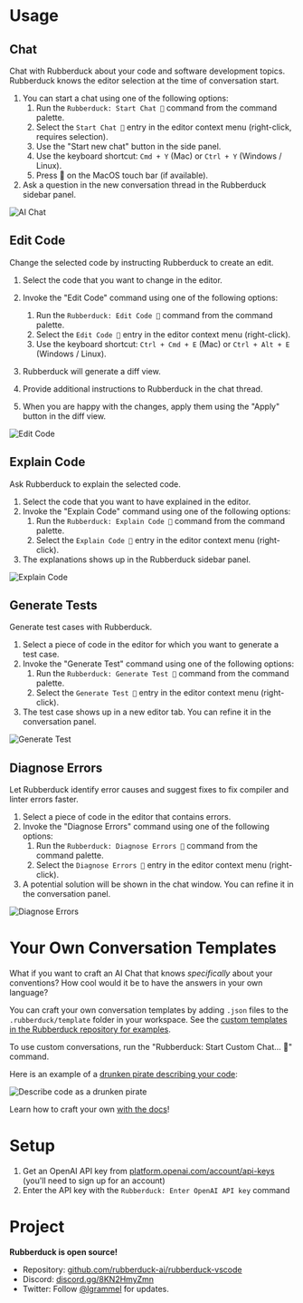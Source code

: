 # Usage

## Chat

Chat with Rubberduck about your code and software development topics. Rubberduck knows the editor selection at the time of conversation start.

1. You can start a chat using one of the following options:
   1. Run the `Rubberduck: Start Chat 💬` command from the command palette.
   1. Select the `Start Chat 💬` entry in the editor context menu (right-click, requires selection).
   1. Use the "Start new chat" button in the side panel.
   1. Use the keyboard shortcut: `Cmd + Y` (Mac) or `Ctrl + Y` (Windows / Linux).
   1. Press 💬 on the MacOS touch bar (if available).
1. Ask a question in the new conversation thread in the Rubberduck sidebar panel.

![AI Chat](https://raw.githubusercontent.com/rubberduck-ai/rubberduck-vscode/main/app/vscode/asset/media/screenshot-start-chat.png)

## Edit Code

Change the selected code by instructing Rubberduck to create an edit.

1. Select the code that you want to change in the editor.
1. Invoke the "Edit Code" command using one of the following options:

   1. Run the `Rubberduck: Edit Code 💬` command from the command palette.
   1. Select the `Edit Code 💬` entry in the editor context menu (right-click).
   1. Use the keyboard shortcut: `Ctrl + Cmd + E` (Mac) or `Ctrl + Alt + E` (Windows / Linux).

1. Rubberduck will generate a diff view.
1. Provide additional instructions to Rubberduck in the chat thread.
1. When you are happy with the changes, apply them using the "Apply" button in the diff view.

![Edit Code](https://raw.githubusercontent.com/rubberduck-ai/rubberduck-vscode/main/app/vscode/asset/media/screenshot-edit-code.png)

## Explain Code

Ask Rubberduck to explain the selected code.

1. Select the code that you want to have explained in the editor.
1. Invoke the "Explain Code" command using one of the following options:
   1. Run the `Rubberduck: Explain Code 💬` command from the command palette.
   1. Select the `Explain Code 💬` entry in the editor context menu (right-click).
1. The explanations shows up in the Rubberduck sidebar panel.

![Explain Code](https://raw.githubusercontent.com/rubberduck-ai/rubberduck-vscode/main/app/vscode/asset/media/screenshot-code-explanation.png)

## Generate Tests

Generate test cases with Rubberduck.

1. Select a piece of code in the editor for which you want to generate a test case.
2. Invoke the "Generate Test" command using one of the following options:
   1. Run the `Rubberduck: Generate Test 💬` command from the command palette.
   1. Select the `Generate Test 💬` entry in the editor context menu (right-click).
3. The test case shows up in a new editor tab. You can refine it in the conversation panel.

![Generate Test](https://raw.githubusercontent.com/rubberduck-ai/rubberduck-vscode/main/app/vscode/asset/media/screenshot-generate-test.gif)

## Diagnose Errors

Let Rubberduck identify error causes and suggest fixes to fix compiler and linter errors faster.

1. Select a piece of code in the editor that contains errors.
2. Invoke the "Diagnose Errors" command using one of the following options:
   1. Run the `Rubberduck: Diagnose Errors 💬` command from the command palette.
   1. Select the `Diagnose Errors 💬` entry in the editor context menu (right-click).
3. A potential solution will be shown in the chat window. You can refine it in the conversation panel.

![Diagnose Errors](https://raw.githubusercontent.com/rubberduck-ai/rubberduck-vscode/main/app/vscode/asset/media/screenshot-diagnose-errors.png)

# Your Own Conversation Templates

What if you want to craft an AI Chat that knows _specifically_ about your conventions?
How cool would it be to have the answers in your own language?

You can craft your own conversation templates by adding `.json` files to the `.rubberduck/template` folder in your workspace. See the [custom templates in the Rubberduck repository for examples](https://github.com/rubberduck-ai/rubberduck-vscode/tree/main/.rubberduck/template).

To use custom conversations, run the "Rubberduck: Start Custom Chat… 💬" command.

Here is an example of a [drunken pirate describing your code](https://github.com/rubberduck-ai/rubberduck-vscode/blob/main/.rubberduck/template/describe-code-as-drunken-pirate.json):

![Describe code as a drunken pirate](https://raw.githubusercontent.com/rubberduck-ai/rubberduck-vscode/main/app/vscode/asset/media/drunken-pirate.png)

Learn how to craft your own [with the docs](https://github.com/rubberduck-ai/rubberduck-vscode/blob/main/doc/CUSTOM_CONVERSATIONS.md)!

# Setup

1. Get an OpenAI API key from [platform.openai.com/account/api-keys](https://platform.openai.com/account/api-keys) (you'll need to sign up for an account)
2. Enter the API key with the `Rubberduck: Enter OpenAI API key` command

# Project

**Rubberduck is open source!**

- Repository: [github.com/rubberduck-ai/rubberduck-vscode](https://github.com/rubberduck-ai/rubberduck-vscode)
- Discord: [discord.gg/8KN2HmyZmn](https://discord.gg/8KN2HmyZmn)
- Twitter: Follow [@lgrammel](https://twitter.com/lgrammel) for updates.
